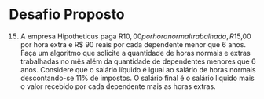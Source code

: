 # Desafio Proposto
15. A empresa Hipotheticus paga R$10,00 por hora normal trabalhada, R$15,00 por hora
extra e R$ 90 reais por cada dependente menor que 6 anos. Faça um algoritmo que
solicite a quantidade de horas normais e extras trabalhadas no mês além da quantidade
de dependentes menores que 6 anos. Considere que o salário líquido é igual ao salário de
horas normais descontando-se 11% de impostos. O salário final é o salário liquido mais o
valor recebido por cada dependente mais as horas extras.
